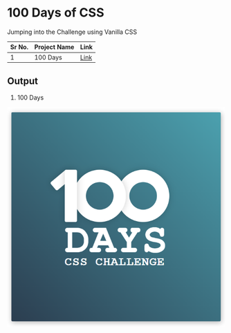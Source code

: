 # 100 Days of CSS

Jumping into the Challenge using Vanilla CSS

|Sr No. | Project Name | Link |
|-------|---------|------|
| 1 | 100 Days |[Link](https://github.com/AdyaTech/100-Days-of-CSS/tree/main/Day%201)|

## Output
1. 100 Days

![Day 1](https://github.com/AdyaTech/100-Days-of-CSS/blob/main/Day%201/img.png)
